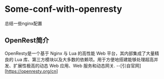 # Some-conf-with-openresty
总结一些nginx配置
## OpenRest简介

OpenResty是一个基于 Nginx 与 Lua 的高性能 Web 平台，其内部集成了大量精良的 Lua 库、第三方模块以及大多数的依赖项。用于方便地搭建能够处理超高并发、扩展性极高的动态 Web 应用、Web 服务和动态网关. --[引自官网][https://openresty.org/cn]

